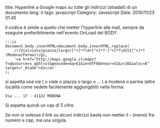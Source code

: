 title: Hyperlink a Google maps su tutte gli indirizzi (stradali) di un documento
lang: it
tags: javascript
Category: Javascript
Date: 2010/11/23 01:45

Il codice è simile a quello che metter l'hyperlink alle mail, sempre da eseguire preferibilmente nell'evento OnLoad del BODY.

	:::js	
	document.body.innerHTML=document.body.innerHTML.replace(
		/((Via|viale|piazza|largo)[^+]*?\d+[^+]*?-[^+]*?\d{5}[^+]*?(Modena|Parma))/gi, 
		'<a href="http://maps.google.it/maps?f=q&source=s_q&hl=it&geocode=&q=$1&ie=UTF8&hnear=$1&z=16&iwloc=A" target="_blank">$1</a>'
	);

si aspetta una via ( o viale o piazza o largo o ... ) a modena o parma (altre località come vedete facilemente aggiungibili) nella forma:

	Via ... 17 - 41122 MODENA

Si aspetta quindi un cap di 5 cifre

Se non si volesse il link su alcuni indirizzi basta non metter il - (meno) fra numero e cap, ma una virgola.